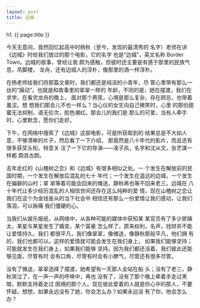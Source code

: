 ```yaml
---
layout: post
title: 边城
---
```


h1. {{ page.title }}

今天无意间，竟然回忆起高中时杨秋（至今，发现的最清秀的
名字）老师在讲《边城》时给我们放过的那个电影，它的名字
也是“边城”，英文名称 Border Town。边城的故事，曾经让我
颇为感触，但彼时还主要是有感于那里的民族气息，吊脚楼，
龙舟，还有边城人的淳朴，像那里的酒一样淳朴。

在杨老师给我们将那篇文章时，我们都还是纯洁的小青年，尽
管心里带有那么一丝的“躁动”。也就是和故事里的翠翠一样的
年龄，不同的是，她在摆渡，我们在求学。在看完龙舟的晚上，
面对那个男孩，心境是那么复杂，存在顾忌，也带着羞涩。想
想我们那会儿不也一样么？当心仪的女生向自己微笑时，心里
的那份甜蜜无法抑制，语无伦次，脸色潮红。那会儿的我们是
那么的可爱，当有人牵手时，心里默念，愿你们走好。

下午，在网络中搜索了《边城》这部电影，可是所获取到的
结果总是不大如人意，不够清晰的片子，然后看了一下介绍，
那竟然是八十年代的影片，而且还有很多获奖头衔。特意关
注了一下它的导演——凌子风，名字和沈从文，张艺谋一样都
颇具古韵。

去年走红的《山楂树之恋》和《边城》有很多相似之处。一
个发生在解放前的民国时期，一个发生在解放后混乱的七十
年代；一个发生在遥远的边城，一个发生在偏僻的山村；翠
翠等着可能会回来的傩送，静秋再也等不回来老三。边城在
八十年代让多少经历混乱的人相信世间还存在这么纯粹的爱
情，现在山楂树之恋让我们在这个为金钱是从的当下社会中
相信还有那么一份爱情让我们感动，让我们落泪，可以揪痛
我们僵硬的心。

当我们从娱乐报纸，从网络中，从各种可能的媒体中获知某
某官员有了多少房姨太，某星与某星发生了婚变，某个富豪
怎么样了，原来权利，名声，钱财并不能让爱情持久。我们
都很平凡，我们像翠翠，像傩送，像静秋那般平凡，他们拥
有的，我们也都可以。这样的爱情就可能会发生在我们身上，
如果我们能够坚持；可能就发生在我们身上，如果我们能够
坚持。因为我们都还活着，我们彼此还能够见面，尽管有时
会有口角，尽管有时会有小脾气，尽管还有很多尽管。

没有了傩送，翠翠选择了摆渡，她希望有一天那人会站在船
头；没有了老三，静秋哭泣了，在一声一声的呼唤中，再也
没有了，没有了那个晚上牵着手走过黑暗，默默支持着走过
困境的那个人。现在彼此爱着的人就是你心中的那人，不要
怀疑。想想，如果永远没有了她，你会怎么办？如果永远没
有了你，他会怎么办？
